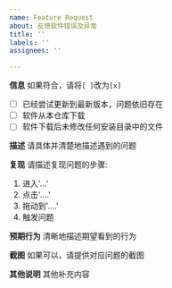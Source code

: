 ```yaml
---
name: Feature Request
about: 反馈软件错误及异常
title: ''
labels: ''
assignees: ''

---
```


**信息**
如果符合，请将``[ ]``改为``[x]``
- [ ] 已经尝试更新到最新版本，问题依旧存在
- [ ] 软件从本仓库下载
- [ ] 软件下载后未修改任何安装目录中的文件

**描述**
请具体并清楚地描述遇到的问题

**复现**
请描述复现问题的步骤:
1. 进入'...'
2. 点击'....'
3. 拖动到'....'
4. 触发问题

**预期行为**
清晰地描述期望看到的行为

**截图**
如果可以，请提供对应问题的截图

**其他说明**
其他补充内容
